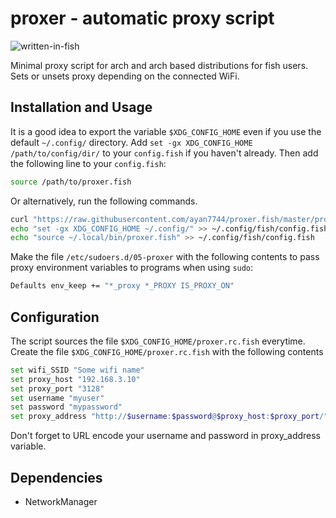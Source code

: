 # proxer - automatic proxy script
<!--- ![built-with-love](https://img.shields.io/static/v1?label=Built%20with&message=%E2%9D%A4&color=red&style=for-the-badge) &nbsp; -->
![written-in-fish](https://img.shields.io/static/v1?label=Written%20in&message=fish&color=orange&style=for-the-badge) &nbsp;
<!--- ![works-on-linux](https://img.shields.io/static/v1?label=Works%20on&message=Linux&color=green&style=for-the-badge) -->

Minimal proxy script for arch and arch based distributions for fish users. Sets or unsets proxy depending on the connected WiFi.

## Installation and Usage
It is a good idea to export the variable `$XDG_CONFIG_HOME` even if you use the default `~/.config/` directory.  Add `set -gx XDG_CONFIG_HOME /path/to/config/dir/` to your `config.fish` if you haven't already. Then add the following line to your `config.fish`:
```bash
source /path/to/proxer.fish
```
Or alternatively, run the following commands.
```bash
curl "https://raw.githubusercontent.com/ayan7744/proxer.fish/master/proxer.fish" > ~/.local/bin/proxer.fish
echo "set -gx XDG_CONFIG_HOME ~/.config/" >> ~/.config/fish/config.fish
echo "source ~/.local/bin/proxer.fish" >> ~/.config/fish/config.fish
```
Make the file `/etc/sudoers.d/05-proxer` with the following contents to pass proxy environment variables to programs when using `sudo`:
```bash
Defaults env_keep += "*_proxy *_PROXY IS_PROXY_ON"
```
## Configuration
The script sources the file `$XDG_CONFIG_HOME/proxer.rc.fish` everytime. Create the file `$XDG_CONFIG_HOME/proxer.rc.fish` with the following contents
```bash
set wifi_SSID "Some wifi name"
set proxy_host "192.168.3.10"
set proxy_port "3128"
set username "myuser"
set password "mypassword"
set proxy_address "http://$username:$password@$proxy_host:$proxy_port/"
```
Don't forget to URL encode your username and password in proxy_address variable.
## Dependencies
* NetworkManager
